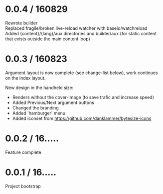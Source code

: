 # 0.0.4 / 160829

Rewrote builder  
Replaced fragile/broken live-reload watcher with baseio/watchreload  
Added {content}/{lang}/aux directories and builder/aux (for static content that exists outside the main content loop)  


# 0.0.3 / 160823

Argument layout is now complete (see change-list below), work continues on the index layout.

New design in the handheld size:
- Renders without the cover-image (to save trafic and increase speed)
- Added Previous/Next argument buttons
- Changed the branding
- Added 'hamburger' menu
- Added iconset from https://github.com/danklammer/bytesize-icons 


# 0.0.2 / 16.....

Feature complete


# 0.0.1 / 16.....

Project bootstrap